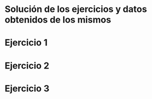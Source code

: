 Solución de los ejercicios y datos obtenidos de los mismos
=============
__Ejercicio 1__
========



__Ejercicio 2__
========



__Ejercicio 3__
========
